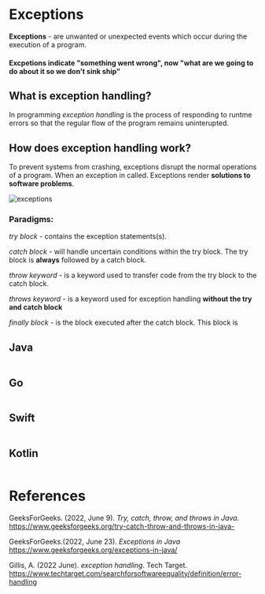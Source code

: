 # Exceptions 

**Exceptions** - are unwanted or unexpected events 
		 which occur during the execution 
 		 of a program. 
		 
#### Excpetions indicate "something went wrong", now "what are we going to do about it so we don't sink ship"

## What is exception handling? 
In programming *exception handling* is
the process of responding to runtme errors
so that the regular flow of the program remains
uninterupted.

## How does exception handling work? 
To prevent systems from crashing, 
exceptions disrupt the normal 
operations of a program. When an
exception in called. Exceptions 
render **solutions to software 
problems**.
 
![exceptions](https://user-images.githubusercontent.com/109105989/194728574-c1a61b59-c106-4012-9c1e-ca03689c8248.jpeg)
 
### Paradigms:
*try block* - contains the exception statements(s). 

*catch block* - will handle uncertain conditions within 
	        the try block. The try block is **always** 
		followed by a catch block. 
		
*throw keyword* - is a keyword used to transfer code from the try 
	  block to the catch block. 
	  
*throws keyword* - is a keyword used for exception handling **without the try and catch block**

*finally block* - is the block executed after the catch block. 
		  This block is  


## Java 
``` java 

``` 
## Go 
``` go 

``` 
## Swift 
``` swift 

```
## Kotlin 
``` kotlin 

```  
# References 
GeeksForGeeks. (2022, June 9). *Try, catch, throw, and throws in Java*. <https://www.geeksforgeeks.org/try-catch-throw-and-throws-in-java->

GeeksForGeeks.(2022, June 23). *Exceptions in Java* <https://www.geeksforgeeks.org/exceptions-in-java/>

Gillis, A. (2022 June). *exception handling*. Tech Target. <https://www.techtarget.com/searchforsoftwareequality/definition/error-handling>  
